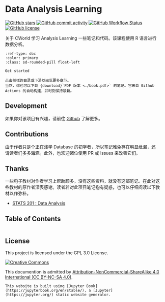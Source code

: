 # Data Analysis Learning

[![GitHub stars](https://img.shields.io/github/stars/cworld1/da-learning?style=flat-square)](https://github.com/cworld1/da-learning/stargazers)
[![GitHub commit activity](https://img.shields.io/github/commit-activity/y/cworld1/da-learning?label=commits&style=flat-square)](https://github.com/cworld1/da-learning/commits)
[![GitHub Workflow Status](https://img.shields.io/github/actions/workflow/status/cworld1/da-learning/.github/workflows/docs-build.yml?branch=main&style=flat-square)](https://github.com/cworld1/da-learning/actions/workflows/docs-build.yml)
[![GitHub license](https://img.shields.io/github/license/cworld1/da-learning?style=flat-square)](https://github.com/cworld1/da-learning/blob/main/LICENSE)

关于 CWorld 学习 Analysis Learning 一些笔记和代码。该课程使用 R 语言进行数据分析。

```{button-ref} 00-at-the-beginning
:ref-type: doc
:color: primary
:class: sd-rounded-pill float-left

Get started
```

```{hint}
点击侧栏的目录或下滑以阅览更多章节。
当然，你也可以下载 {download}`PDF 版本 <./book.pdf>` 的笔记。它来自 Github Actions 的自动构建，并时刻保持最新。
```

## Development

如果你对该项目有兴趣，请前往 [Github](https://github.com/cworld1/da-learning#readme) 了解更多。

## Contributions

由于作者只是个正在浅学 Database 的初学者，所以笔记难免存在明显纰漏，还请读者们多多海涵。此外，也欢迎诸位使用 PR 或 Issues 来改善它们。

## Thanks

一些电子教材对作者学习上帮助颇多，没有这些资料，就没有这部笔记。在此对这些教材的原作者深表感谢。读者若对此项目笔记抱有疑惑，也可以仔细阅读以下教材以作弥补。

- [STATS 201 : Data Analysis](https://courseoutline.auckland.ac.nz/dco/course/STATS/201/1215)

## Table of Contents

```{tableofcontents}
```

## License

This project is licensed under the GPL 3.0 License.

[![Creative Commons](https://i.creativecommons.org/l/by-nc-sa/4.0/88x31.png)](https://creativecommons.org/licenses/by-nc-sa/4.0/deed.en)

This documention is admitted by [Attribution-NonCommercial-ShareAlike 4.0 International (CC BY-NC-SA 4.0)](http://creativecommons.org/licenses/by-nc-sa/4.0/).

```{note}
This website is built using [Jupyter Book](https://jupyterbook.org/en/stable/), a [Jupyter](https://jupyter.org/) static website generator.
```
